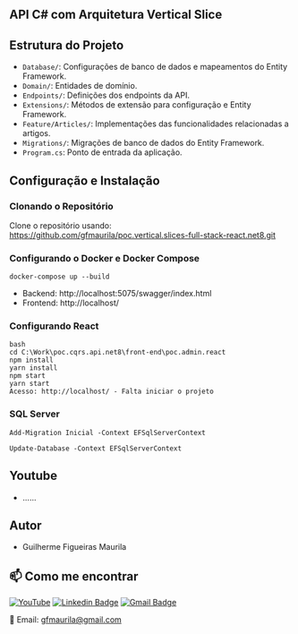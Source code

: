 
## API C# com Arquitetura Vertical Slice
## Estrutura do Projeto

- `Database/`: Configurações de banco de dados e mapeamentos do Entity Framework.
- `Domain/`: Entidades de domínio.
- `Endpoints/`: Definições dos endpoints da API.
- `Extensions/`: Métodos de extensão para configuração e Entity Framework.
- `Feature/Articles/`: Implementações das funcionalidades relacionadas a artigos.
- `Migrations/`: Migrações de banco de dados do Entity Framework.
- `Program.cs`: Ponto de entrada da aplicação.


## Configuração e Instalação

### Clonando o Repositório
Clone o repositório usando: https://github.com/gfmaurila/poc.vertical.slices-full-stack-react.net8.git

### Configurando o Docker e Docker Compose
```
docker-compose up --build
```

- Backend: http://localhost:5075/swagger/index.html
- Frontend: http://localhost/

### Configurando React
```
bash
cd C:\Work\poc.cqrs.api.net8\front-end\poc.admin.react
npm install
yarn install
npm start
yarn start
Acesso: http://localhost/ - Falta iniciar o projeto
```

### SQL Server

```
Add-Migration Inicial -Context EFSqlServerContext
```

```
Update-Database -Context EFSqlServerContext
```


## Youtube
- ......

## Autor

- Guilherme Figueiras Maurila

## 📫 Como me encontrar
[![YouTube](https://img.shields.io/badge/YouTube-FF0000?style=for-the-badge&logo=youtube&logoColor=white)](https://www.youtube.com/channel/UCjy19AugQHIhyE0Nv558jcQ)
[![Linkedin Badge](https://img.shields.io/badge/-Guilherme_Figueiras_Maurila-blue?style=flat-square&logo=Linkedin&logoColor=white&link=https://www.linkedin.com/in/guilherme-maurila)](https://www.linkedin.com/in/guilherme-maurila)
[![Gmail Badge](https://img.shields.io/badge/-gfmaurila@gmail.com-c14438?style=flat-square&logo=Gmail&logoColor=white&link=mailto:gfmaurila@gmail.com)](mailto:gfmaurila@gmail.com)

📧 Email: gfmaurila@gmail.com


